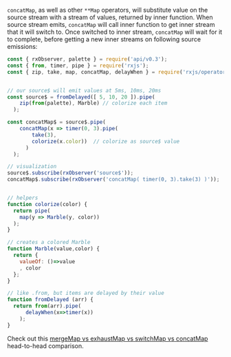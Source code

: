 <!--
name:		
title:		concatMap
pageTitle:	RxJS concatMap operator example + marble diagram
desc:		concatMap will substitute value on the source Observable with an Observable, returned by inner function. See this example of RxJS concatMap with a timer
docsUrl:	https://rxjs.dev/api/operators/concatMap
-->

`concatMap`, as well as other `**Map` operators, will substitute value on the source stream with a stream of values, returned by inner function. When source stream emits, `concatMap` will call inner function to get inner stream that it will switch to. Once switched to inner stream, `concatMap` will wait for it to complete, before getting a new inner streams on following source emissions:

```js
const { rxObserver, palette } = require('api/v0.3');
const { from, timer, pipe } = require('rxjs');
const { zip, take, map, concatMap, delayWhen } = require('rxjs/operators');


// our source$ will emit values at 5ms, 10ms, 20ms
const source$ = fromDelayed([ 5, 10, 20 ]).pipe(
    zip(from(palette), Marble) // colorize each item
  );

const concatMap$ = source$.pipe(
    concatMap(x => timer(0, 3).pipe(
        take(3),
        colorize(x.color))  // colorize as source$ value
      )
  );

// visualization
source$.subscribe(rxObserver('source$'));
concatMap$.subscribe(rxObserver('concatMap( timer(0, 3).take(3) )'));


// helpers
function colorize(color) {
  return pipe(
    map(y => Marble(y, color))
  );
}

// creates a colored Marble
function Marble(value,color) {
  return {
    valueOf: ()=>value
    , color
  };
}

// like .from, but items are delayed by their value
function fromDelayed (arr) {
  return from(arr).pipe(
      delayWhen(x=>timer(x))
    );
}

```

Check out this [mergeMap vs exhaustMap vs switchMap vs concatMap](/rxjs/mergeMap-vs-exhaustMap-vs-switchMap-vs-concatMap/) head-to-head comparison.
